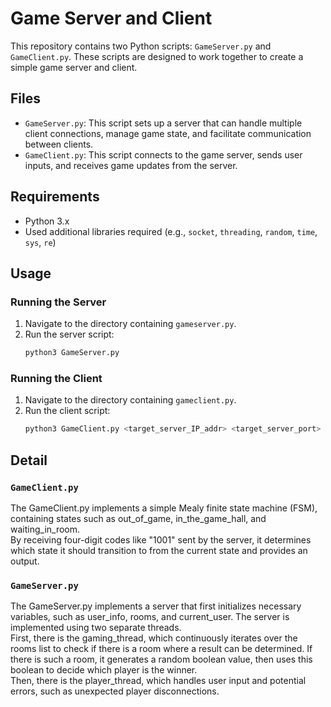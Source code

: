 # Game Server and Client

This repository contains two Python scripts: `GameServer.py` and `GameClient.py`. These scripts are designed to work together to create a simple game server and client.

## Files

- `GameServer.py`: This script sets up a server that can handle multiple client connections, manage game state, and facilitate communication between clients.
- `GameClient.py`: This script connects to the game server, sends user inputs, and receives game updates from the server.

## Requirements

- Python 3.x
- Used additional libraries required (e.g., `socket`, `threading`, `random`, `time`, `sys`, `re`)

## Usage

### Running the Server

1. Navigate to the directory containing `gameserver.py`.
2. Run the server script:
    ```sh
    python3 GameServer.py
    ```

### Running the Client

1. Navigate to the directory containing `gameclient.py`.
2. Run the client script:
    ```sh
    python3 GameClient.py <target_server_IP_addr> <target_server_port>
    ```

## Detail

### `GameClient.py`
The GameClient.py implements a simple Mealy finite state machine (FSM), containing states such as out_of_game, in_the_game_hall, and waiting_in_room.   
By receiving four-digit codes like "1001" sent by the server, it determines which state it should transition to from the current state and provides an output.

### `GameServer.py`
The GameServer.py implements a server that first initializes necessary variables, such as user_info, rooms, and current_user. The server is implemented using two separate threads.  
First, there is the gaming_thread, which continuously iterates over the rooms list to check if there is a room where a result can be determined. If there is such a room, it generates a random boolean value, then uses this boolean to decide which player is the winner.  
Then, there is the player_thread, which handles user input and potential errors, such as unexpected player disconnections.
